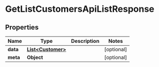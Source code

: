 

# GetListCustomersApiListResponse


## Properties

| Name | Type | Description | Notes |
|------------ | ------------- | ------------- | -------------|
|**data** | [**List&lt;Customer&gt;**](Customer.md) |  |  [optional] |
|**meta** | **Object** |  |  [optional] |



